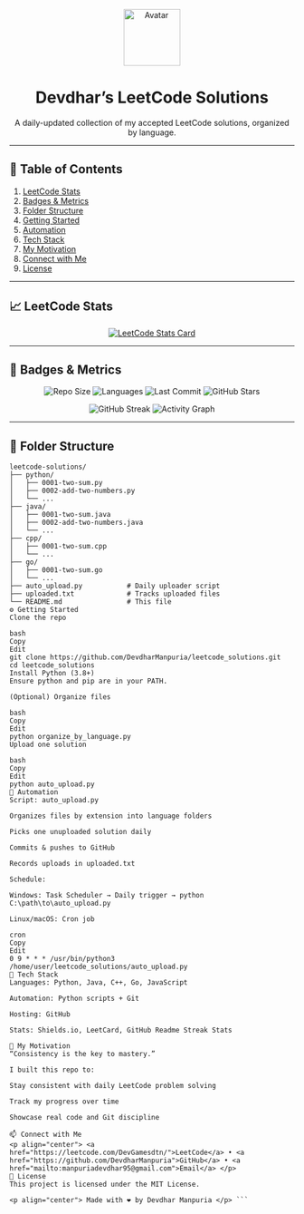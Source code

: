 <!--
  ________________________________________________________________
 |                                                                |
 |              💻 Devdhar’s LeetCode Solutions Repo               |
 |________________________________________________________________|
  
  A beautifully automated showcase of my daily LeetCode journey.
-->

<p align="center">
  <img src="https://github.com/DevdharManpuria.png" width="100" alt="Avatar" />
  <h1 align="center">Devdhar’s LeetCode Solutions</h1>
  <p align="center">
    A daily-updated collection of my accepted LeetCode solutions, organized by language.
  </p>
</p>

---

## 🌟 Table of Contents

1. [LeetCode Stats](#📈-leetcode-stats)  
2. [Badges & Metrics](#🚀-badges--metrics)  
3. [Folder Structure](#📁-folder-structure)  
4. [Getting Started](#⚙️-getting-started)  
5. [Automation](#🤖-automation)  
6. [Tech Stack](#🔧-tech-stack)  
7. [My Motivation](#🧠-my-motivation)  
8. [Connect with Me](#📫-connect-with-me)  
9. [License](#📜-license)  

---

## 📈 LeetCode Stats

<p align="center">
  <a href="https://leetcode.com/DevGamesdtn/">
    <img src="https://leetcard.jacoblin.cool/DevGamesdtn?theme=dark&ext=heatmap" alt="LeetCode Stats Card" />
  </a>
</p>

---

## 🚀 Badges & Metrics

<p align="center">
  <img src="https://img.shields.io/github/repo-size/DevdharManpuria/leetcode_solutions?style=flat-square" alt="Repo Size" />
  <img src="https://img.shields.io/github/languages/count/DevdharManpuria/leetcode_solutions?style=flat-square" alt="Languages" />
  <img src="https://img.shields.io/github/last-commit/DevdharManpuria/leetcode_solutions?style=flat-square" alt="Last Commit" />
  <img src="https://img.shields.io/github/stars/DevdharManpuria/leetcode_solutions?style=social" alt="GitHub Stars" />
</p>

<p align="center">
  <img src="https://github-readme-streak-stats.herokuapp.com/?user=DevdharManpuria&theme=dark&hide_border=true" alt="GitHub Streak" />
  <img src="https://github-readme-activity-graph.cyclic.app/graph?username=DevdharManpuria&theme=github-dark&area=true&hide_border=true" alt="Activity Graph" />
</p>

---

## 📁 Folder Structure

```text
leetcode-solutions/
├── python/
│   ├── 0001-two-sum.py
│   ├── 0002-add-two-numbers.py
│   └── ...
├── java/
│   ├── 0001-two-sum.java
│   ├── 0002-add-two-numbers.java
│   └── ...
├── cpp/
│   ├── 0001-two-sum.cpp
│   └── ...
├── go/
│   ├── 0001-two-sum.go
│   └── ...
├── auto_upload.py           # Daily uploader script
├── uploaded.txt             # Tracks uploaded files
└── README.md                # This file
⚙️ Getting Started
Clone the repo

bash
Copy
Edit
git clone https://github.com/DevdharManpuria/leetcode_solutions.git
cd leetcode_solutions
Install Python (3.8+)
Ensure python and pip are in your PATH.

(Optional) Organize files

bash
Copy
Edit
python organize_by_language.py
Upload one solution

bash
Copy
Edit
python auto_upload.py
🤖 Automation
Script: auto_upload.py

Organizes files by extension into language folders

Picks one unuploaded solution daily

Commits & pushes to GitHub

Records uploads in uploaded.txt

Schedule:

Windows: Task Scheduler → Daily trigger → python C:\path\to\auto_upload.py

Linux/macOS: Cron job

cron
Copy
Edit
0 9 * * * /usr/bin/python3 /home/user/leetcode_solutions/auto_upload.py
🔧 Tech Stack
Languages: Python, Java, C++, Go, JavaScript

Automation: Python scripts + Git

Hosting: GitHub

Stats: Shields.io, LeetCard, GitHub Readme Streak Stats

🧠 My Motivation
“Consistency is the key to mastery.”

I built this repo to:

Stay consistent with daily LeetCode problem solving

Track my progress over time

Showcase real code and Git discipline

📫 Connect with Me
<p align="center"> <a href="https://leetcode.com/DevGamesdtn/">LeetCode</a> • <a href="https://github.com/DevdharManpuria">GitHub</a> • <a href="mailto:manpuriadevdhar95@gmail.com">Email</a> </p>
📜 License
This project is licensed under the MIT License.

<p align="center"> Made with ❤️ by Devdhar Manpuria </p> ```








